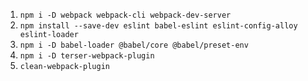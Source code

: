 1. `npm i -D webpack webpack-cli webpack-dev-server`
2. `npm install --save-dev eslint babel-eslint eslint-config-alloy eslint-loader`
3. `npm i -D babel-loader @babel/core @babel/preset-env`
4. `npm i -D terser-webpack-plugin`
5. `clean-webpack-plugin`